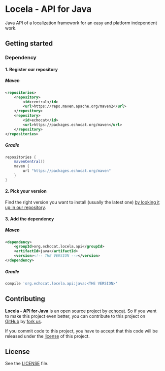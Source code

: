 # Locela - API for Java

Java API of a localization framework for an easy and platform independent work.

## Getting started

### Dependency

#### 1. Register our repository

##### Maven

```xml
<repositories>
    <repository>
        <id>central</id>
        <url>https://repo.maven.apache.org/maven2</url>
    </repository>
    <repository>
        <id>echocat</id>
        <url>https://packages.echocat.org/maven</url>
    </repository>
</repositories>
```

##### Gradle

```groovy
repositories {
    mavenCentral()
    maven {
        url "https://packages.echocat.org/maven"
    }
}
```

#### 2. Pick your version

Find the right version you want to install (usually the latest one) [by looking it up in our repository](https://github.com/echocat/locela-api-java/packages/1846686/).

#### 3. Add the dependency

##### Maven

```xml 
<dependency>
    <groupId>org.echocat.locela.api</groupId>
    <artifactId>java</artifactId>
    <version><!-- THE VERSION --></version>
</dependency>
```

##### Gradle

```groovy
compile 'org.echocat.locela.api:java:<THE VERSION>'
```

## Contributing

**Locela - API for Java** is an open source project by [echocat](https://echocat.org). So if you want to make this project even better, you can contribute to this project on [GitHub](https://github.com/echocat/locela-api-java) by [fork us](https://github.com/echocat/locela-api-java/fork).

If you commit code to this project, you have to accept that this code will be released under the [license](#license) of this project.

## License

See the [LICENSE](LICENSE) file.
